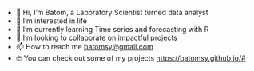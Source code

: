 - 👋 Hi, I’m Batom, a Laboratory Scientist turned data analyst 
- 👀 I’m interested in life
- 🌱 I’m currently learning Time series and forecasting with R
- 💞️ I’m looking to collaborate on impactful projects
- 📫 How to reach me batomsy@gmail.com
- 🤓 You can check out some of my projects https://batomsy.github.io/#

<!---
batomsy/batomsy is a ✨ special ✨ repository because its `README.md` (this file) appears on your GitHub profile.
You can click the Preview link to take a look at your changes.
--->
